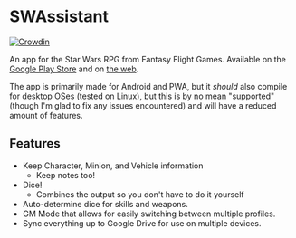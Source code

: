 
# SWAssistant

[![Crowdin](https://badges.crowdin.net/swrpg/localized.svg)](https://crowdin.com/project/swrpg)

An app for the Star Wars RPG from Fantasy Flight Games. Available on the [Google Play Store](https://play.google.com/store/apps/details?id=com.apps.darkstorm.swrpg.assistant) and on [the web](https://darkstorm.tech/SWAssistant).

The app is primarily made for Android and PWA, but it _should_ also compile for desktop OSes (tested on Linux), but this is by no mean "supported" (though I'm glad to fix any issues encountered) and will have a reduced amount of features.

## Features  

* Keep Character, Minion, and Vehicle information
  * Keep notes too!
* Dice!
  * Combines the output so you don't have to do it yourself
* Auto-determine dice for skills and weapons.
* GM Mode that allows for easily switching between multiple profiles.
* Sync everything up to Google Drive for use on multiple devices.
